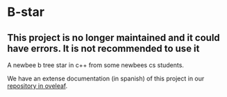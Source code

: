 # B-star

## This project is no longer maintained and it could have errors. It is not recommended to use it

A newbee b tree star in c++ from some newbees cs students.

We have an extense documentation (in spanish) of this project in our [repository in oveleaf](https://www.overleaf.com/read/xybjfzdbswpv).

